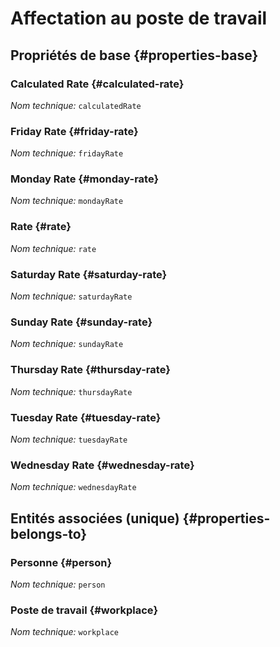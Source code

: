 # Affectation au poste de travail
<!--- THIS FILE IS GENERATED PLEASE DO NOT EDIT IT DIRECTLY --->



## Propriétés de base {#properties-base}

### Calculated Rate {#calculated-rate}



*Nom technique:* ```calculatedRate```

### Friday Rate {#friday-rate}



*Nom technique:* ```fridayRate```

### Monday Rate {#monday-rate}



*Nom technique:* ```mondayRate```

### Rate {#rate}



*Nom technique:* ```rate```

### Saturday Rate {#saturday-rate}



*Nom technique:* ```saturdayRate```

### Sunday Rate {#sunday-rate}



*Nom technique:* ```sundayRate```

### Thursday Rate {#thursday-rate}



*Nom technique:* ```thursdayRate```

### Tuesday Rate {#tuesday-rate}



*Nom technique:* ```tuesdayRate```

### Wednesday Rate {#wednesday-rate}



*Nom technique:* ```wednesdayRate```


## Entités associées (unique) {#properties-belongs-to}

### Personne {#person}



*Nom technique:* ```person```

### Poste de travail {#workplace}



*Nom technique:* ```workplace```





